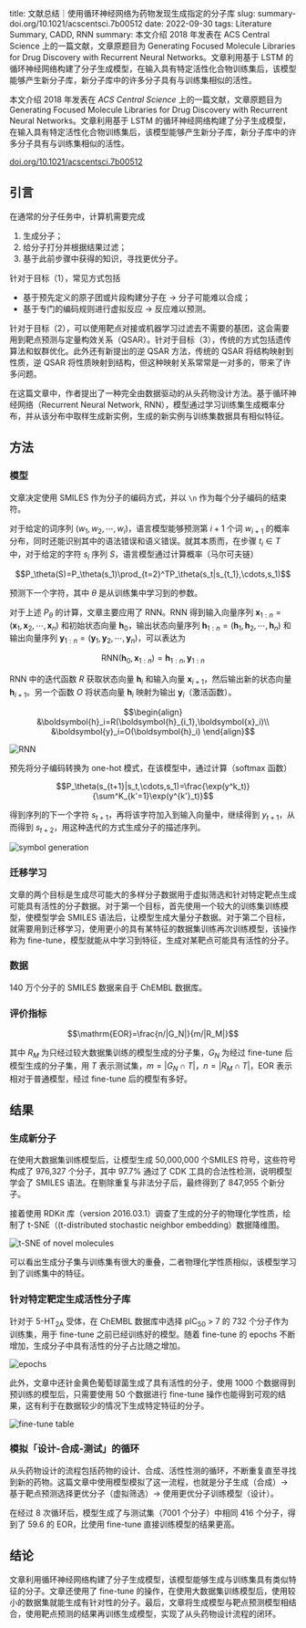 title: 文献总结｜使用循环神经网络为药物发现生成指定的分子库
slug:  summary-doi.org/10.1021/acscentsci.7b00512
date: 2022-09-30
tags: Literature Summary, CADD, RNN
summary: 本文介绍 2018 年发表在 ACS Central Science 上的一篇文献，文章原题目为 Generating Focused Molecule Libraries for Drug Discovery with Recurrent Neural Networks。文章利用基于 LSTM 的循环神经网络构建了分子生成模型，在输入具有特定活性化合物训练集后，该模型能够产生新分子库，新分子库中的许多分子具有与训练集相似的活性。

本文介绍 2018 年发表在 *ACS Central Science* 上的一篇文献，文章原题目为 Generating Focused Molecule Libraries for Drug Discovery with Recurrent Neural Networks。文章利用基于 LSTM 的循环神经网络构建了分子生成模型，在输入具有特定活性化合物训练集后，该模型能够产生新分子库，新分子库中的许多分子具有与训练集相似的活性。

<i class="fa fa-external-link"></i> [doi.org/10.1021/acscentsci.7b00512](https://doi.org/10.1021/acscentsci.7b00512)

## 引言

在通常的分子任务中，计算机需要完成

1. 生成分子；
2. 给分子打分并根据结果过滤；
3. 基于此前步骤中获得的知识，寻找更优分子。

针对于目标（1），常见方式包括

- 基于预先定义的原子团或片段构建分子在 → 分子可能难以合成；
- 基于专门的编码规则进行虚拟反应 → 反应难以预测。

针对于目标（2），可以使用靶点对接或机器学习过滤去不需要的基团，这会需要用到靶点预测与定量构效关系（QSAR）。针对于目标（3），传统的方式包括遗传算法和蚁群优化。此外还有新提出的逆 QSAR 方法，传统的 QSAR 将结构映射到性质，逆 QSAR 将性质映射到结构，但这种映射关系常常是一对多的，带来了许多问题。

在这篇文章中，作者提出了一种完全由数据驱动的从头药物没计方法。基于循环神经网络（Recurrent Neural Network, RNN），模型通过学习训练集生成概率分布，并从该分布中取样生成新实例，生成的新实例与训练集数据具有相似特征。

## 方法

### 模型

文章决定使用 SMILES 作为分子的编码方式，并以 `\n` 作为每个分子编码的结束符。

对于给定的词序列 $(w_1,w_2,\cdots,w_i)$，语言模型能够预测第 $i+1$ 个词 $w_{i+1}$ 的概率分布，同时还能识别其中的语法错误和语义错误。就其本质而，在步骤 $t_i\in T$ 中，对于给定的字符 $s_i$ 序列 $S$，语言模型通过计算概率（马尔可夫链）

$$P_\theta(S)=P_\theta(s_1)\prod_{t=2}^TP_\theta(s_t|s_{t_1},\cdots,s_1)$$

预测下一个字符，其中 $\theta$ 是从训练集中学习到的参数。

对于上述 $P_\theta$ 的计算，文章主要应用了 RNN。RNN 得到输入向量序列 $\boldsymbol{x}_{1:n}=(\boldsymbol{x}_1,\boldsymbol{x}_2,\cdots,\boldsymbol{x}_n)$ 和初始状态向量 $\boldsymbol{h}_0$，输出状态向量序列 $\boldsymbol{h}_{1:n}=(\boldsymbol{h}_1,\boldsymbol{h}_2,\cdots,\boldsymbol{h}_n)$ 和输出向量序列 $\boldsymbol{y}_{1:n}=(\boldsymbol{y}_1,\boldsymbol{y}_2,\cdots,\boldsymbol{y}_n)$，可以表达为

$$\mathrm{RNN}(\boldsymbol{h}_0,\boldsymbol{x}_{1:n})=\boldsymbol{h}_{1:n},\boldsymbol{y}_{1:n}$$

RNN 中的迭代函数 $R$ 获取状态向量 $\boldsymbol{h}_i$ 和输入向量 $\boldsymbol{x}_{i+1}$，然后输出新的状态向量 $\boldsymbol{h}_{i+1}$。另一个函数 $O$ 将状态向量 $\boldsymbol{h}_i$ 映射为输出 $\boldsymbol{y}_i$（激活函数）。

$$\begin{align}
    &\boldsymbol{h}_i=R(\boldsymbol{h}_{i_1},\boldsymbol{x}_i)\\
    &\boldsymbol{y}_i=O(\boldsymbol{h}_i)
\end{align}$$

![RNN](https://storage.live.com/items/4D18B16B8E0B1EDB!7694?authkey=ALYpzW-ZQ_VBXTU)

预先将分子编码转换为 one-hot 模式，在该模型中，通过计算（softmax 函数）

$$P_\theta(s_{t+1}|s_t,\cdots,s_1)=\frac{\exp(y^k_t)}{\sum^K_{k'=1}\exp(y^{k'}_t)}$$

得到序列的下一个字符 $s_{t+1}$，再将该字符加入到输入向量中，继续得到 $y_{t+1}$，从而得到 $s_{t+2}$，用这种迭代的方式生成分子的描述序列。

![symbol generation](https://storage.live.com/items/4D18B16B8E0B1EDB!7695?authkey=ALYpzW-ZQ_VBXTU)

### 迁移学习

文章的两个目标是生成尽可能大的多样分子数据用于虚拟筛选和针对特定靶点生成可能具有活性的分子数据。对于第一个目标，首先使用一个较大的训练集训练模型，使模型学会 SMILES 语法后，让模型生成大量分子数据。对于第二个目标，就需要用到迁移学习，使用更小的具有某特征的数据集训练再次训练模型，该操作称为 fine-tune，模型就能从中学习到特征，生成对某靶点可能具有活性的分子。

### 数据

140 万个分子的 SMILES 数据来自于 ChEMBL 数据库。

### 评价指标

$$\mathrm{EOR}=\frac{n/|G_N|}{m/|R_M|}$$

其中 $R_M$ 为只经过较大数据集训练的模型生成的分子集，$G_N$ 为经过 fine-tune 后模型生成的分子集，用 $T$ 表示测试集，$m=|G_N\cap T|$，$n=|R_M\cap T|$，EOR 表示相对于普通模型，经过 fine-tune 后的模型有多好。

## 结果

### 生成新分子

在使用大数据集训练模型后，让模型生成 50,000,000 个SMILES 符号，这些符号构成了 976,327 个分子，其中 97.7% 通过了 CDK 工具的合法性检测，说明模型学会了 SMILES 语法。在剔除重复与非法分子后，最终得到了 847,955 个新分子。

接着使用 RDKit 库（version 2016.03.1）调查了生成的分子的物理化学性质，绘制了 t-SNE（(t-distributed stochastic neighbor embedding）数据降维图。

![t-SNE of novel molecules](https://storage.live.com/items/4D18B16B8E0B1EDB!7696?authkey=ALYpzW-ZQ_VBXTU)

可以看出生成分子集与训练集有很大的重叠，二者物理化学性质相似，该模型学习到了训练集中的特征。

### 针对特定靶定生成活性分子库

针对于 5-HT<sub>2A</sub> 受体，在 ChEMBL 数据库中选择 pIC<sub>50</sub> > 7 的 732 个分子作为训练集，用于 fine-tune 之前已经训练好的模型。随着 fine-tune 的 epochs 不断增加，生成分子中具有活性的分子占比随之增加。

![epochs](https://storage.live.com/items/4D18B16B8E0B1EDB!7697?authkey=ALYpzW-ZQ_VBXTU)

此外，文章中还针金黄色葡萄球菌生成了具有活性的分子，使用 1000 个数据得到预训练的模型后，只需要使用 50 个数据进行 fine-tune 操作也能得到可观的结果，这有利于在数据较少的情况下生成特定特征的分子。

![fine-tune table](https://storage.live.com/items/4D18B16B8E0B1EDB!7699?authkey=ALYpzW-ZQ_VBXTU)

### 模拟「设计-合成-测试」的循环

从头药物设计的流程包括药物的设计、合成、活性性测的循环，不断重复直至寻找到新的药物。这篇文章中使用模型模拟了这一流程，也就是分子生成（合成）→ 基于靶点预测选择更优分子（虚拟筛选）→ 使用更优分子训练模型（设计）。

在经过 8 次循环后，模型生成了与测试集（7001 个分子）中相同 416 个分子，得到了 59.6 的 EOR，比使用 fine-tune 直接训练模型的结果更高。

## 结论

文章利用循环神经网络构建了分子生成模型，该模型能够生成与训练集具有类似特征的分子。文章还使用了 fine-tune 的操作，在使用大数据集训练模型后，使用较小的数据集就能生成有针对性的分子。最后，文章将生成模型与靶点预测模型相结合，使用靶点预测的结果再训练生成模型，实现了从头药物设计流程的闭环。
